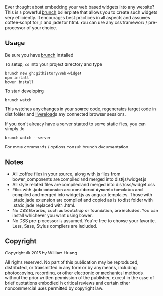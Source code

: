 Ever thought about embedding your web based widgets into any website? This is a powerful [brunch][lk-brunchio] boilerplate that allows you to create such widgets very efficiently. It encourages best practices in all aspects and assumes coffee-script for js and jade for html. You can use any css framework / pre-processor of your choice.


Usage
-----

Be sure you have [brunch][lk-brunchio] installed

To setup, ```cd``` into your project directory and type

```
brunch new gh:githistory/web-widget
npm install
bower install
```

To start developing

```
brunch watch
```

This watches any changes in your source code, regenerates target code in dist folder and [livereload][lk-livereloadcom]s any connected browser sessions.

If you don't already have a server started to serve static files, you can simply do

```
brunch watch --server
```

For more commands / options consult brunch documentation.


Notes
-----

- All .coffee files in your source, along with js files from bower_components are compiled and merged into dist/js/widget.js
- All style related files are compiled and merged into dist/css/widget.css
- Files with .jade extension are considered dynamic templates and compiled and merged into widget.js as angular templates. Those with .static.jade extension are compiled and copied as is to dist folder with .static.jade replaced with .html.
- No CSS libraries, such as bootstrap or foundation, are included. You can install whichever you want using bower.
- No CSS pre-processor is assumed. You're free to choose your favorite. Less, Sass, Stylus compilers are included.


Copyright
---------

Copyright © 2015 by William Huang

All rights reserved. No part of this publication may be reproduced, distributed, or transmitted in any form or by any means, including photocopying, recording, or other electronic or mechanical methods, without the prior written permission of the publisher, except in the case of brief quotations embodied in critical reviews and certain other noncommercial uses permitted by copyright law.














[lk-brunchio]: http://brunch.io 'Brunch.IO'
[lk-livereloadcom]: http://livereload.com 'LiveReload.com'

